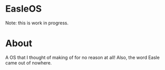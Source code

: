 # EasleOS
Note: this is work in progress.
# About
A OS that I thought of making of for no reason at all!
Also, the word Easle came out of nowhere.